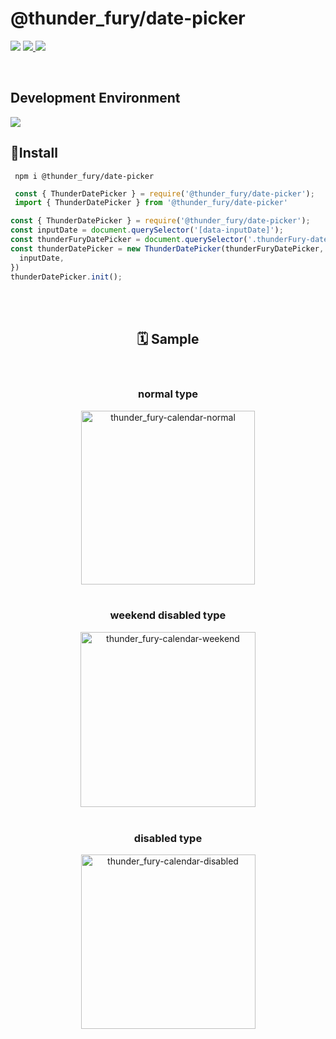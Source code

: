 # @thunder_fury/date-picker

<p align=''>
<img src='https://img.shields.io/badge/node-v14.15.4-blue'/> 
<a href='https://www.npmjs.com/package/@thunder_fury/date-picker' target='blank' >
<img src="https://img.shields.io/badge/npm-CB3837?style=flat-square&logo=npm&logoColor=white"/>
</a> 
<a href='https://thunder-fury-datepicker.netlify.app/' target='blank' >
<img src="https://img.shields.io/badge/sample-FF4785?style=flat-square"/>
</a>
</p>
<br />

## Development Environment
<p align=''>
<img src="https://img.shields.io/badge/TypeScript-3178C6?style=flat-square&logo=TypeScript&logoColor=white"/>

<br />

## 🚀Install

```shell
 npm i @thunder_fury/date-picker
```

```js
 const { ThunderDatePicker } = require('@thunder_fury/date-picker');
 import { ThunderDatePicker } from '@thunder_fury/date-picker'
```


```js
const { ThunderDatePicker } = require('@thunder_fury/date-picker');
const inputDate = document.querySelector('[data-inputDate]');
const thunderFuryDatePicker = document.querySelector('.thunderFury-datePicker');
const thunderDatePicker = new ThunderDatePicker(thunderFuryDatePicker, {
  inputDate,
})
thunderDatePicker.init();

```
<br />
<br />
<h2 align='center'> 🗓 Sample </h2>

<div align='center'>
<br />
<h3>normal type</h3>
<img width="278" alt="thunder_fury-calendar-normal" src="https://user-images.githubusercontent.com/66325822/136659230-1566c309-1dd5-4636-8a4a-f683055797c1.png">
<br /><br />
  <h3>weekend disabled type</h3>
<img width="280" alt="thunder_fury-calendar-weekend" src="https://user-images.githubusercontent.com/66325822/136659228-efb5d598-bfdf-4c6b-bef3-f7b36f391aca.png">
<br /><br />
  <h3>disabled type</h3>
<img width="279" alt="thunder_fury-calendar-disabled" src="https://user-images.githubusercontent.com/66325822/136659225-d90d5871-7317-40da-ae27-1826b16599d1.png">


</div>